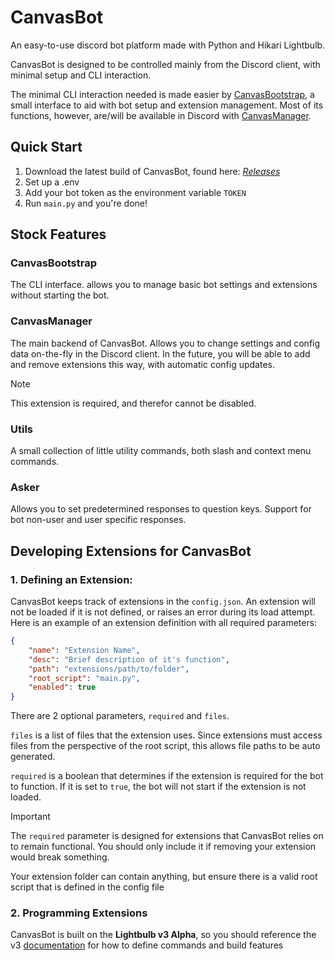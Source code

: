 # CanvasBot

[Releases]: https://github.com/Hyjaxaru/CanvasBot/releases
[documentation]: https://hikari-lightbulb.readthedocs.io/en/v3/index.html

[CanvasBootstrap]: #cvs-bootstrap
[CanvasManager]: #cvs-manager
[CanvasPlayer]: #cvs-Player
[Utils]: #utils
[Asker]: #asker

An easy-to-use discord bot platform made with Python and Hikari Lightbulb.

CanvasBot is designed to be controlled mainly from the Discord client, with minimal setup and CLI interaction.

The minimal CLI interaction needed is made easier by [CanvasBootstrap], a small interface to aid with bot setup and extension management. Most of its functions, however, are/will be available in Discord with [CanvasManager].

## Quick Start

1. Download the latest build of CanvasBot, found here: *[Releases]*
2. Set up a .env
3. Add your bot token as the environment variable `TOKEN`
4. Run `main.py` and you're done!

## Stock Features

### CanvasBootstrap <a name="cvs-bootstrap"></a>

The CLI interface. allows you to manage basic bot settings and extensions without starting the bot.

### CanvasManager <a name="cvs-manager"></a> 

The main backend of CanvasBot. Allows you to change settings and config data on-the-fly in the Discord client. In the future, you will be able to add and remove extensions this way, with automatic config updates.

> [!NOTE]
> This extension is required, and therefor cannot be disabled.

### Utils <a name="utils"></a>

A small collection of little utility commands, both slash and context menu commands.

### Asker <a name="asker"></a>

Allows you to set predetermined responses to question keys. Support for bot non-user and user specific responses.


## Developing Extensions for CanvasBot

### 1. Defining an Extension:

CanvasBot keeps track of extensions in the `config.json`. An extension will not be loaded if it is not defined, or raises an error during its load attempt. Here is an example of an extension definition with all required parameters:

```json
{
    "name": "Extension Name",
    "desc": "Brief description of it's function",
    "path": "extensions/path/to/folder",
    "root_script": "main.py",
    "enabled": true
}
```

There are 2 optional parameters, `required` and `files`.

`files` is a list of files that the extension uses. Since extensions must access files from the perspective of the root script, this allows file paths to be auto generated.

`required` is a boolean that determines if the extension is required for the bot to function. If it is set to `true`, the bot will not start if the extension is not loaded.

> [!IMPORTANT]
> The `required` parameter is designed for extensions that CanvasBot relies on to remain functional. You should only include it if removing your extension would break something.

Your extension folder can contain anything, but ensure there is a valid root script that is defined in the config file

### 2. Programming Extensions

CanvasBot is built on the **Lightbulb v3 Alpha**, so you should reference the v3 [documentation] for how to define commands and build features